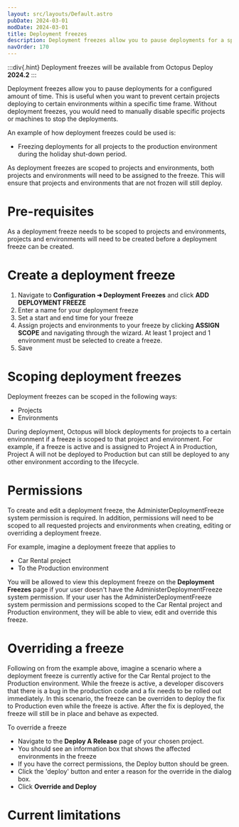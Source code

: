 ```yaml
---
layout: src/layouts/Default.astro
pubDate: 2024-03-01
modDate: 2024-03-01
title: Deployment freezes
description: Deployment freezes allow you to pause deployments for a specified time range
navOrder: 170
---
```


:::div{.hint}
Deployment freezes will be available from Octopus Deploy **2024.2**
:::

Deployment freezes allow you to pause deployments for a configured amount of time. This is useful when you want to prevent certain projects deploying to certain environments within a specific time frame. Without deployment freezes, you would need to manually disable specific projects or machines to stop the deployments. 

An example of how deployment freezes could be used is:

- Freezing deployments for all projects to the production environment during the holiday shut-down period.

As deployment freezes are scoped to projects and environments, both projects and environments will need to be assigned to the freeze. This will ensure that projects and environments that are not frozen will still deploy.

# Pre-requisites
As a deployment freeze needs to be scoped to projects and environments, projects and environments will need to be created before a deployment freeze can be created.

# Create a deployment freeze
1. Navigate to **Configuration ➜ Deployment Freezes** and click **ADD DEPLOYMENT FREEZE**
2. Enter a name for your deployment freeze
3. Set a start and end time for your freeze
4. Assign projects and environments to your freeze by clicking **ASSIGN SCOPE** and navigating through the wizard. At least 1 project and 1 environment must be selected to create a freeze.
5. Save

# Scoping deployment freezes
Deployment freezes can be scoped in the following ways:
- Projects
- Environments

During deployment, Octopus will block deployments for projects to a certain environment if a freeze is scoped to that project and environment. For example, if a freeze is active and is assigned to Project A in Production, Project A will not be deployed to Production but can still be deployed to any other environment according to the lifecycle.

# Permissions
To create and edit a deployment freeze, the AdministerDeploymentFreeze system permission is required. In addition, permissions will need to be scoped to all requested projects and environments when creating, editing or overriding a deployment freeze.

For example, imagine a deployment freeze that applies to
* Car Rental project 
* To the Production environment 

You will be allowed to view this deployment freeze on the **Deployment Freezes** page if your user doesn't have the AdministerDeploymentFreeze system permission. If your user has the AdministerDeploymentFreeze system permission and permissions scoped to the Car Rental project and Production environment, they will be able to view, edit and override this freeze.

# Overriding a freeze
Following on from the example above, imagine a scenario where a deployment freeze is currently active for the Car Rental project to the Production environment. While the freeze is active, a developer discovers that there is a bug in the production code and a fix needs to be rolled out immediately. In this scenario, the freeze can be overriden to deploy the fix to Production even while the freeze is active. After the fix is deployed, the freeze will still be in place and behave as expected. 

To override a freeze
- Navigate to the **Deploy A Release** page of your chosen project.
- You should see an information box that shows the affected environments in the freeze
- If you have the correct permissions, the Deploy button should be green.
- Click the 'deploy' button and enter a reason for the override in the dialog box.
- Click **Override and Deploy**

# Current limitations

